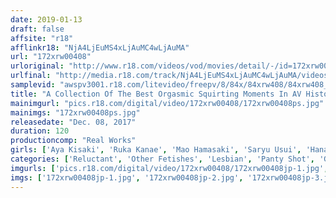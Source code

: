 ```yaml
---
date: 2019-01-13
draft: false
affsite: "r18"
afflinkr18: "NjA4LjEuMS4xLjAuMC4wLjAuMA"
url: "172xrw00408"
urloriginal: "http://www.r18.com/videos/vod/movies/detail/-/id=172xrw00408"
urlfinal: "http://media.r18.com/track/NjA4LjEuMS4xLjAuMC4wLjAuMA/videos/vod/movies/detail/-/id=172xrw00408"
samplevid: "awspv3001.r18.com/litevideo/freepv/8/84x/84xrw408/84xrw408_dmb_w.mp4"
title: "A Collection Of The Best Orgasmic Squirting Moments In AV History! Squirting Orgasms Ecstatic Squirting Spasms"
mainimgurl: "pics.r18.com/digital/video/172xrw00408/172xrw00408ps.jpg"
mainimgs: "172xrw00408ps.jpg"
releasedate: "Dec. 08, 2017"
duration: 120
productioncomp: "Real Works"
girls: ['Aya Kisaki', 'Ruka Kanae', 'Mao Hamasaki', 'Saryu Usui', 'Hana Kano', 'Himeri Osaki']
categories: ['Reluctant', 'Other Fetishes', 'Lesbian', 'Panty Shot', 'Golden Shower', 'Squirting', 'Hi-Def']
imgurls: ['pics.r18.com/digital/video/172xrw00408/172xrw00408jp-1.jpg', 'pics.r18.com/digital/video/172xrw00408/172xrw00408jp-2.jpg', 'pics.r18.com/digital/video/172xrw00408/172xrw00408jp-3.jpg', 'pics.r18.com/digital/video/172xrw00408/172xrw00408jp-4.jpg', 'pics.r18.com/digital/video/172xrw00408/172xrw00408jp-5.jpg', 'pics.r18.com/digital/video/172xrw00408/172xrw00408jp-6.jpg', 'pics.r18.com/digital/video/172xrw00408/172xrw00408jp-7.jpg', 'pics.r18.com/digital/video/172xrw00408/172xrw00408jp-8.jpg', 'pics.r18.com/digital/video/172xrw00408/172xrw00408jp-9.jpg', 'pics.r18.com/digital/video/172xrw00408/172xrw00408jp-10.jpg', 'pics.r18.com/digital/video/172xrw00408/172xrw00408jp-11.jpg', 'pics.r18.com/digital/video/172xrw00408/172xrw00408jp-12.jpg', 'pics.r18.com/digital/video/172xrw00408/172xrw00408jp-13.jpg', 'pics.r18.com/digital/video/172xrw00408/172xrw00408jp-14.jpg', 'pics.r18.com/digital/video/172xrw00408/172xrw00408jp-15.jpg', 'pics.r18.com/digital/video/172xrw00408/172xrw00408jp-16.jpg', 'pics.r18.com/digital/video/172xrw00408/172xrw00408jp-17.jpg', 'pics.r18.com/digital/video/172xrw00408/172xrw00408jp-18.jpg', 'pics.r18.com/digital/video/172xrw00408/172xrw00408jp-19.jpg', 'pics.r18.com/digital/video/172xrw00408/172xrw00408jp-20.jpg']
imgs: ['172xrw00408jp-1.jpg', '172xrw00408jp-2.jpg', '172xrw00408jp-3.jpg', '172xrw00408jp-4.jpg', '172xrw00408jp-5.jpg', '172xrw00408jp-6.jpg', '172xrw00408jp-7.jpg', '172xrw00408jp-8.jpg', '172xrw00408jp-9.jpg', '172xrw00408jp-10.jpg', '172xrw00408jp-11.jpg', '172xrw00408jp-12.jpg', '172xrw00408jp-13.jpg', '172xrw00408jp-14.jpg', '172xrw00408jp-15.jpg', '172xrw00408jp-16.jpg', '172xrw00408jp-17.jpg', '172xrw00408jp-18.jpg', '172xrw00408jp-19.jpg', '172xrw00408jp-20.jpg']
---
```

